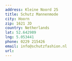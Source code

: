```yaml
---
address: Kleine Noord 25
title: Schutz Mannenmode
city: Hoorn
zip: 1621 JD
country: Netherlands
lat: 52.642989
lng: 5.053441
phone: 0229 215426
email: info@schutzfashion.nl
url: 
---
```

